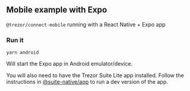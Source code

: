 ## Mobile example with Expo

`@trezor/connect-mobile` running with a React Native + Expo app

### Run it

`yarn android`

Will start the Expo app in Android emulator/device.

You will also need to have the Trezor Suite Lite app installed. Follow the instructions in [@suite-native/app](https://github.com/trezor/trezor-suite/blob/develop/suite-native/app/README.md) to run a dev version of the app.
